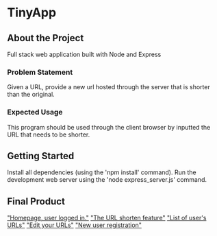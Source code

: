 # TinyApp

## About the Project
Full stack web application built with Node and Express

### Problem Statement

Given a URL, provide a new url hosted through the server that is shorter than the original.

### Expected Usage

This program should be used through the client browser by inputted the URL that needs to be shorter.

## Getting Started
Install all dependencies (using the 'npm install' command). Run the development web server using the 'node express_server.js' command.

## Final Product
["Homepage, user logged in."](https://github.com/lpenstone/tiny-app/blob/master/images/urls-page-index.png?raw=true)
["The URL shorten feature"](https://github.com/lpenstone/tiny-app/blob/master/images/urls-page-shorten.png?raw=true)
["List of user's URLs"](https://github.com/lpenstone/tiny-app/blob/master/images/urls-page-list.png?raw=true)
["Edit your URLs"](https://github.com/lpenstone/tiny-app/blob/master/images/urls-page-edit.png?raw=true)
["New user registration"](https://github.com/lpenstone/tiny-app/blob/master/images/urls-page-register.png?raw=true)
